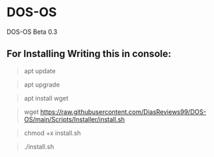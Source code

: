 # DOS-OS
DOS-OS Beta 0.3
## For Installing Writing this in console:
> apt update

> apt upgrade

> apt install wget

> wget https://raw.githubusercontent.com/DiasReviews99/DOS-OS/main/Scripts/Installer/install.sh

> chmod +x install.sh

> ./install.sh

